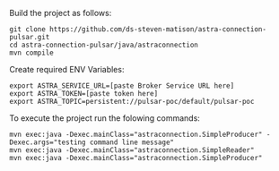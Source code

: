Build the project as follows:

```
git clone https://github.com/ds-steven-matison/astra-connection-pulsar.git
cd astra-connection-pulsar/java/astraconnection
mvn compile
```

Create required ENV Variables:

```
export ASTRA_SERVICE_URL=[paste Broker Service URL here]
export ASTRA_TOKEN=[paste token here]
export ASTRA_TOPIC=persistent://pulsar-poc/default/pulsar-poc
```

To execute the project run the folowing commands:

```
mvn exec:java -Dexec.mainClass="astraconnection.SimpleProducer" -Dexec.args="testing command line message"
mvn exec:java -Dexec.mainClass="astraconnection.SimpleReader"
mvn exec:java -Dexec.mainClass="astraconnection.SimpleProducer"
```